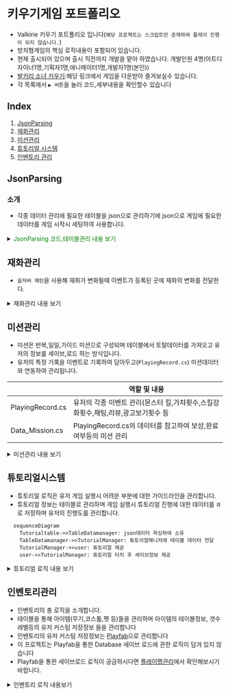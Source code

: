 # 키우기게임 포트폴리오
- Valkirie 키우기 포트폴리오 입니다(`해당 프로젝트는 스크립트만 존재하여 플레이 진행이 되지 않습니다.`)
- 방치형게임의 핵심 로직내용이 포함되어 있습니다.
- 현재 출시되어 있으며 출시 직전까지 개발을 맡아 하였습니다. 개발인원 4명(아트디자이너1명,기획자1명,애니메이터1명,개발자1명(본인))
- [발키리 소녀 키우기](https://play.google.com/store/apps/details?id=com.HighSpirit.KnightRush):해당 링크에서 게임을 다운받아 즐겨보실수 있습니다.
- 각 목록에서 `▶ 버튼`을 눌러 코드,세부내용을 확인할수 있습니다

## Index

1. [JsonParsing](#jsonparsing)
2. [재화관리](#재화관리)
3. [미션관리](#미션관리)
4. [튜토리얼 시스템](#튜토리얼시스템)
5. [인벤토리 관리](#인벤토리관리)


## JsonParsing

### 소개 
- 각종 데이터 관리에 필요한 테이블을 json으로 관리하기에 json으로 게임에 필요한 데이터를 게임 시작시 세팅하여 사용합니다.
<details>
<summary>
    <span style="color:#008000"> JsonParsing 코드,테이블관리 내용 보기 </span>
</summary>
    <div markdown="1">
     
- json에 사용되는 엑셀 예시(미션)

| idx | name | mission_type | mission_value | reward_type | reward_count |
| --- | ---- | ------------ | ------------- | ----------- | ------------ |
|50001|	m_daily_name_001 |	MISSION_CLEAR|	6|	DIAMOND|	100|
|50002|	m_daily_name_002	|MONSTER_KILL|	30|	DIAMOND	|20|
|50003|	m_daily_name_003	|GACHA_COUNT	|5	|DIAMOND	|20|
|50004|	m_daily_name_004	|MONSTER_KILL	|2|	DIAMOND	|20|

- [InGameDataTableManager.cs](https://github.com/ijh00116/IdleGameSample/blob/main/Assets/MainProject/Scripts/Manager/InGameDataTableManager.cs)
```code
//json 파싱할 정보
  public class DailyMissionDesc
    {
        public int idx;
        public string name;
        public MissionType mission_type;

        public int mission_value;
        public RewardType reward_type;
        public int reward_count;
    }
...
//json 파일 Deserialize 전용 함수
  T ReadData<T>(string fileName)
    {
        var path = new System.Text.StringBuilder();
        path.Append(Table_PATH);
        path.Append(fileName);

        TextAsset jsonString = Resources.Load<TextAsset>(path.ToString());

        if (jsonString != null)
        {
            return Newtonsoft.Json.JsonConvert.DeserializeObject<T>(jsonString.text);
        }
        return default;
    }
```
<br>
<figure>
<img src="https://github.com/ijh00116/KnightRush/blob/main/Mdresources/jsonParsing_1.PNG" title="json데이터 관리 위한 액셀" width="1000"><br>
<figcaption>json데이터 관리 위한 액셀</figcaption><br>
<img src="https://github.com/ijh00116/KnightRush/blob/main/Mdresources/jsonParsing_0.PNG" title="json파싱한 아이템 데이터" width="500"><br>
<figcaption>json파싱한 아이템 데이터</figcaption><br>
</figure>
<br>
</div>
</details>

## 재화관리
- `옵저버 패턴`을 사용해 재화가 변화될때 이벤트가 등록된 곳에 재화의 변화를 전달한다.
<details>
<summary>
    재화관리 내용 보기
</summary>
<div markdown="1">

- [GlobalCurrency.cs](https://github.com/ijh00116/IdleGameSample/blob/main/Assets/MainProject/Scripts/Currency/GlobalCurrency.cs)
```code
//재화를 여기서 관리하며 나중에 저장시 직렬화하여 이 안의 정보들을 저장한다.
   public class GlobalCurrency 
    {
        CurrencyChange currencyMsg;
        public Dictionary<CurrencyType, Currency> currencylist = new Dictionary<CurrencyType, Currency>();

        public void Init()
        {
            currencyMsg = new CurrencyChange();
        }
        public Currency GetCurrency(CurrencyType _CurrenyType)
        {
            Currency _currency = null;
            if (currencylist.ContainsKey(_CurrenyType))
            {
                _currency=currencylist[_CurrenyType];
            }
            else
            {
                _currency = new Currency() { currencyType = _CurrenyType, value = 0 };
                currencylist.Add(_CurrenyType,_currency);
            }

            return _currency;
        }
        //재화 얻거나 잃을시 여기서 
        public void UpdateCurrency(CurrencyType _CurrenyType, int _value)
        {
            var updateCurreny = GetCurrency(_CurrenyType);
         
            if (null == updateCurreny)
            {
                currencylist.Add(_CurrenyType ,new Currency() { currencyType = _CurrenyType, value = _value});
            }
            else
            {
                updateCurreny.value = _value;
            }

            currencyMsg.Set(_CurrenyType, _value);

            Message.Send<CurrencyChange>(currencyMsg);
        }
    }
```

<figure>
<img src="https://github.com/ijh00116/KnightRush/blob/main/Mdresources/currency.gif" title="재화관리sample" width="500"><br>
<figcaption>재화관리 로직 흐름</figcaption><br>
</figure>

</div>
</details>

## 미션관리
- 미션은 반복,일일,가이드 미션으로 구성되며 테이블에서 토탈데이터를 가져오고 유저의 정보를 세이브,로드 하는 방식입니다.
- 유저의 특정 기록을 이벤트로 기록하여 담아두고(`PlayingRecord.cs`) 미션데이터와 연동하여 관리됩니다.

|             | 역할 및 내용                                                            |
| ----------------- | ----------------------------------------------------------------------- |
| PlayingRecord.cs | 유저의 각종 이벤트 관리(몬스터 킬,가챠횟수,스킬강화횟수,채팅,리뷰,광고보기횟수 등 |
| Data_Mission.cs   | PlayingRecord.cs의 데이터를 참고하여 보상,완료 여부등의 미션 관리 |


<details>
<summary>
    미션관리 내용 보기
</summary>
<div markdown="1">

- [PlayingRecord.cs](https://github.com/ijh00116/IdleGameSample/blob/main/Assets/MainProject/Scripts/InGame/Mission/MissionContext.cs)

```code
//플레이어의 이벤트를 여기서 관리(몬스터킬,미션클리어,던전입장,가차횟수 등)
 public class PlayingRecord
    {
        public long MONSTER_KILL     { get; set; }
      ...
        public long GetMissionValue(MissionType _MissionType)
        {
           var t = this.GetType();
            var field = t.GetProperty(_MissionType.ToString());
            if (null == field) return -1;

            object o = field.GetValue(this);
            if (null == o) return -1;

            return (long)o;
        }
        public long SetMissionValue(MissionType _MissionType, int _IncValue)
        {
              var t = this.GetType();
            var field = t.GetProperty(_MissionType.ToString());
            if (null == field) return -1;

            object o = field.GetValue(this);
            if (null == o) return -1;

            long curval = (long)o;
            curval = _IncValue;

            field.SetValue(this, _IncValue);

            return curval;
        }

      ...
    }
```

- [Data_Mission.cs](https://github.com/ijh00116/IdleGameSample/blob/main/Assets/MainProject/Scripts/InGame/Mission/Data_Mission.cs)

```code
...
//Playingrecord의 정보를 토대로 미션 업데이트 하여 각 미션의 클리어,보상을 관리하고 저장한다.
public class Data_Mission
{
    ...
    //미션 이벤트시 수치 증가
         public void IncMissionValue(MissionType _type, int value)
        {
            _playingRecord.IncMissionValue(_type, value);
            missionUpdater.missiontype = _type;
            if (CurrentGuideMission.baseInfo.m_type==_type)
            {
                CurrentGuideMission.curCount += value;
            }
            DailyMission _dmission = dailyMission.Find(o => o.baseInfo.m_type == _type);
            if(_dmission != null)
                _dmission.curCount += value;
            RepeatMission _rmission = repeatMissions.Find(o => o.baseInfo.m_type == _type);
            if (_rmission != null)
                _rmission.curCount += value;

           ...
        }
        //변경된 미션수치에 따른 보상 조건 처리
        public void SetMissionValue(MissionType _type, int value,bool sendmsg)
        {
            _playingRecord.SetMissionValue(_type, value);
            missionUpdater.missiontype = _type;
            if (CurrentGuideMission.baseInfo.m_type == _type)
            {
                CurrentGuideMission.curCount = value;
            }
            DailyMission _dmission = dailyMission.Find(o => o.baseInfo.m_type == _type);
            if (_dmission != null)
                _dmission.curCount = value;
            RepeatMission _rmission = repeatMissions.Find(o => o.baseInfo.m_type == _type);
            if (_rmission != null)
                _rmission.curCount = value;

        }
    ...
}
```
<figure>
<img src="https://github.com/ijh00116/KnightRush/blob/main/Mdresources/mission.gif" title="관리sample" width="500"><br>
<figcaption>미션관리 로직 흐름</figcaption><br>
</figure>

</div>
</details>

## 튜토리얼시스템
- 튜토리얼 로직은 유저 게임 실행시 어려운 부분에 대한 가이드라인을 관리합니다.
- 튜토리얼 정보는 테이블로 관리하며 게임 실행시 튜토리얼 진행에 대한 데이터를 `큐`로 저장하며 유저의 진행도를 관리합니다.

```mermaid
  sequenceDiagram
    Tutorialtable->>TableDatamanager: json데이터 파싱하여 소유
    TableDatamanager->>TutorialManager: 튜토리얼매니저에 테이블 데이터 전달
    TutorialManager->>user: 튜토리얼 제공
    user->>TutorialManager: 튜토리얼 터치 후 세이브정보 제공
```
    
<details>
<summary>
    튜토리얼 로직 내용 보기
</summary>
<div markdown="1">

- [TutorialManager.cs](https://github.com/ijh00116/IdleGameSample/blob/main/Assets/MainProject/Scripts/InGame/Tutorial/TutorialManager.cs)

```code
 public class TutorialManager : MonoSingleton<TutorialManager>
    {
        private Queue<TutorialTouch> _currentTutorials = null;
        private UnityAction _callbackTutorialFinish;
        private Coroutine _coTutorial;
        public bool IsPlayingTutorial => _currentTutorials != null && _currentTutorials.Count > 0;

        ...
        //튜토리얼 이벤트 시작(게임 진행중 튜토리얼 시점마다 함수 호출)
        public void StartTutorial(eTutorialDivision division,UnityAction callbackFinish)
        {
            if (IsPlayingTutorial)
            {
#if UNITY_EDITOR
                Debug.LogError($"<color=green>튜토리얼 진행 중이라 {division}가 취소 됨!!</color>");
#endif
                return;
            }
            var idx = GetTutorialIdx(division);
            if (idx == -1)
            {
                idx = InGameManager.Instance.GetPlayerData.tutorialInfo.TutorialList.Count;
                InGameManager.Instance.GetPlayerData.tutorialInfo.TutorialList.Add(new Tutorial { division = division, step = 1 });
            }
            //튜토리얼 진행 정보 가지고 튜토리얼터치 정보 가져옴
            _currentTutorials = GetTutorialTouch(division, InGameManager.Instance.GetPlayerData.tutorialInfo.TutorialList[idx].step);

            _callbackTutorialFinish = () => {
                callbackFinish?.Invoke();
            };

            if (_currentTutorials.Count > 1)
            {
                //튜토리얼 띄워줘야함 다른 UI예외처리
            }
            _coTutorial = StartCoroutine(IeStartTutorialStep());
        }

        private IEnumerator IeStartTutorialStep()
        {
            var nowTuto = _currentTutorials.Dequeue();
            //튜토리얼의 특정 UI위치나 이미지에 대한 처리
            switch (nowTuto.target_ui)
            {
                case eTargetUI.NONE:
                    break;
                case eTargetUI.SHOW_CURTAIN:
                    break;
                ...
                default:
                    break;
            }

            bool tutorialTouched = false;
            
            if(nowTuto.name_id.Equals("0"))
            {
                if (_currentTutorials.Count == 0)
                {
                    for (int i = 0; i < InGameManager.Instance.GetPlayerData.tutorialInfo.TutorialList.Count; i++)
                    {
                        if (InGameManager.Instance.GetPlayerData.tutorialInfo.TutorialList[i].division == nowTuto.tutorial_division)
                        {
                            if (InGameManager.Instance.GetPlayerData.tutorialInfo.TutorialList[i].step == nowTuto.save_step)
                                break;

                            InGameManager.Instance.GetPlayerData.tutorialInfo.TutorialList[i].step = nowTuto.save_step;
#if UNITY_EDITOR
                            Debug.Log($"<color=green>튜토리얼 진행중</color> \n division : {nowTuto.tutorial_division} save_step : {nowTuto.save_step}");
#endif
                            break;
                        }
                    }
                    ClearTutorial();
                }
                else
                {
                    NextTutorialStep();
                }
            }
            else
            {
                //튜토 버튼에 튜토리얼 터치 정보 보내주기
                Message.Send<UI.Event.TutorialUIpopup>(new UI.Event.TutorialUIpopup(nowTuto, () => tutorialTouched = true));
            }
            //튜토리얼 읽음 처리
            yield return new WaitUntil(() => tutorialTouched==true);

     ...
            //튜토리얼 UI터치가 눌려서 다음처리해줌
            if (_currentTutorials.Count==0)
            {
                ClearTutorial();
            }else
            {
                NextTutorialStep();
            }
        }

       ...
    }
```

</div>
</details>

## 인벤토리관리
- 인벤토리의 총 로직을 소개합니다.
- 테이블을 통해 아이템(무기,코스튬,펫 등)들을 관리하며 아이템의 테이블정보, 갯수 레벨등의 유저 커스텀 저장정보 들을 관리합니다
- 인벤토리의 유저 커스텀 저장정보는 [Playfab](https://playfab.com)으로 관리합니다    
- 이 프로젝트는 Playfab을 통한 Database 세이브 로드에 관한 로직이 담겨 있지 않습니다
- Playfab을 통한 세이브로드 로직이 궁금하시다면 [플레이팹관리](https://github.com/ijh00116/BT_Project#%ED%94%8C%EB%A0%88%EC%9D%B4%ED%8C%B9%EA%B4%80%EB%A6%AC)에서 확인해보시기 바랍니다.

<details>
<summary>
    인벤토리 로직 내용보기
</summary>
<div markdown="1">

- `InventorySlot` : 아이템의 정보를 보유하고 있습니다.(`ItemData`,`Item`를 멤버변수로 가지고 있습니다)
- `ItemData` : 실제 인게임에서 쓰이도록 테이블데이터와 유저의 커스텀데이터(아이템 레벨 등)을 토대로 정보를 가지고 있습니다.
- `Item` : 아이템에 대한 유저의 커스텀 데이터(아이템 레벨,보유량,강화수치 등)를 가지고 있습니다.
- `InventoryObject` : `InventorySlot`을 `List`로 보유하고 있으며 장착된 아이템을 멤버변수로 가지고 있습니다.
- `ItemUIDisplay`: `InventorySlot`의 정보를 보여주는 UI입니다. `InventorySlot`의 정보가 바뀌면 등록된 콜백함수가 호출됩니다.
<br>
<br>

- [InventoryObject.cs](https://github.com/ijh00116/IdleGameSample/blob/main/Assets/MainProject/Scripts/SystemContents/Item/InventoryObject.cs)
```InventoryObject
public class InventoryObject
{
...
        public List<InventorySlot> GetSlots => Container.Slots;
        public bool AddItem(Item item)
        {...
        }

        public bool AddAmount(Item item,int value)
        {
            ...
        }
    ...
}
```

- [ItemData.cs](https://github.com/ijh00116/IdleGameSample/blob/main/Assets/MainProject/Scripts/SystemContents/Item/ItemData.cs)
```ItemData
public class ItemData
{
...
        public ItemType itemtype = ItemType.weapon;
        public int MaxLevel;
        //분해
        public int Recycle_StoneCount;

        //능력치
        public Dictionary<AbilitiesType,Dictionary<int, BigInteger>> B_abilityList = new Dictionary<AbilitiesType, Dictionary<int, BigInteger>>();
        public Dictionary<AbilitiesType, Dictionary<int, BigInteger>> A_abilityList = new Dictionary<AbilitiesType, Dictionary<int, BigInteger>>();
        public Dictionary<string, string> A_AbilityGainTypelist = new Dictionary<string, string>();
        public Dictionary<string, string> B_AbilityGainTypelist = new Dictionary<string, string>();
        //아이템테이블 데이터
        public ItemInformation itemInfo;
        public Item myItem;
    ...
}
```

- [Item.cs](https://github.com/ijh00116/IdleGameSample/blob/main/Assets/MainProject/Scripts/SystemContents/Item/ItemObject.cs)
```ItemData
    public class Item
    {
        [Header("[유저 세이빙 데이터- 아이템 강화 레벨, 갯수 등등]")]
        public int Level = 1;
        public int amount = 0;
        public bool Equiped=false;
        public bool Unlocked = false;
        public int idx;
        public int AwakeLv;
    }
```

- [Inventoryslot](https://github.com/ijh00116/IdleGameSample/blob/main/Assets/MainProject/Scripts/SystemContents/Item/InventoryObject.cs)
```InventorySlot
    [System.Serializable]
    public class InventorySlot
    {
        [System.NonSerialized] public InventoryObject parent;
        [System.NonSerialized] public Action onAfterUpdated;
        [System.NonSerialized] public Action onBeforeUpdated;
        [System.NonSerialized] public ItemUIDisplay display;

        public Item item;
        [System.NonSerialized] public ItemData itemData;
        public void AddAmount(int value) 
        {
            if (item.Unlocked == false)
                item.Unlocked = true;
            item.amount += value;
            UpdateSlot();
        }
       ...
     
        public void UpdateSlot()
        {
           ...
            onBeforeUpdated?.Invoke();
            itemData.UpdateData();
            onAfterUpdated?.Invoke();
        }
    }
```

- [ItemUIDisplay.cs](https://github.com/ijh00116/IdleGameSample/blob/main/Assets/MainProject/Scripts/SystemContents/Item/ItemUIDisplay.cs)
```ItemUIDisplay
    public class ItemUIDisplay : MonoBehaviour
    {
        ...
        //item정보 변경시 업데이트
        public void SlotUIUpdate()
        {
          ...
            ItemAmount.value = slot.item.amount / 10.0f;
            AmountText.text = string.Format("{0}/5", slot.item.amount);

            switch(slot.itemData.itemInfo.grade)
            {
                case "d":
                    _GradeText = string.Format("저급({0}등급)", slot.item.AwakeLv);
                    break;
                case "b":
                    _GradeText = string.Format("일반({0}등급)", slot.item.AwakeLv);
                    break;
                case "c":
                    _GradeText = string.Format("고급({0}등급)", slot.item.AwakeLv);
                    break;
                case "a":
                    _GradeText = string.Format("영웅({0}등급)", slot.item.AwakeLv);
                    break;
                case "s":
                    _GradeText = string.Format("전설({0}등급)", slot.item.AwakeLv);
                    break;
                case "ss":
                    _GradeText = string.Format("신화({0}등급)", slot.item.AwakeLv);
                    break;
            }
            GradeText.text = _GradeText;

            LevelText.text = string.Format("Lv.{0}", slot.item.Level); 

            for(int i=0; i< StarImages.Length; i++)
            {
                StarImages[i].gameObject.SetActive(i < slot.item.AwakeLv);
            }
        ...
        }
    }
```

</div>
</details>
